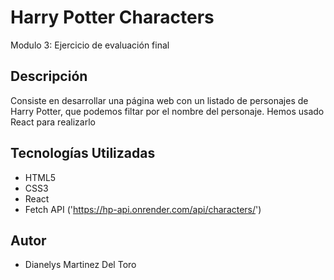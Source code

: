 # Harry Potter Characters

Modulo 3: Ejercicio de evaluación final

## Descripción
Consiste en desarrollar una página web con un listado de personajes de Harry Potter, que podemos filtar por el nombre del personaje. Hemos usado React para realizarlo


## Tecnologías Utilizadas
- HTML5
- CSS3
- React
- Fetch API ('https://hp-api.onrender.com/api/characters/')


## Autor
- Dianelys Martinez Del Toro

